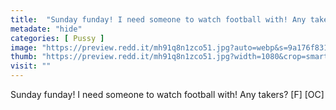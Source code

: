```yaml
---
title:  "Sunday funday! I need someone to watch football with! Any takers? [F] [OC]"
metadate: "hide"
categories: [ Pussy ]
image: "https://preview.redd.it/mh91q8n1zco51.jpg?auto=webp&s=9a176f83116a3375029282ca8448d2e29d709640"
thumb: "https://preview.redd.it/mh91q8n1zco51.jpg?width=1080&crop=smart&auto=webp&s=b8596e37ad5e9ca8e3cdfb257b2ab8114f69cd4e"
visit: ""
---
```

Sunday funday! I need someone to watch football with! Any takers? [F] [OC]
